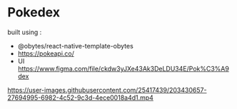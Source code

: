 # Pokedex
built using :
* @obytes/react-native-template-obytes
* https://pokeapi.co/ 
* UI https://www.figma.com/file/ckdw3yJXe43Ak3DeLDU34E/Pok%C3%A9dex

https://user-images.githubusercontent.com/25417439/203430657-27694995-6982-4c52-9c3d-4ece0018a4d1.mp4

